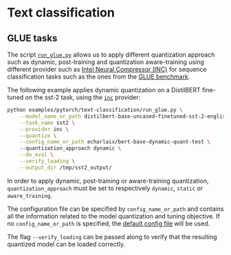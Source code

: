 <!---
Copyright 2020 The HuggingFace Team. All rights reserved.

Licensed under the Apache License, Version 2.0 (the "License");
you may not use this file except in compliance with the License.
You may obtain a copy of the License at

    http://www.apache.org/licenses/LICENSE-2.0

Unless required by applicable law or agreed to in writing, software
distributed under the License is distributed on an "AS IS" BASIS,
WITHOUT WARRANTIES OR CONDITIONS OF ANY KIND, either express or implied.
See the License for the specific language governing permissions and
limitations under the License.
-->

# Text classification 

## GLUE tasks

The script [`run_glue.py`](https://github.com/huggingface/optimum/blob/main/examples/pytorch/text-classification/run_glue.py)
allows us to apply different quantization approach such as dynamic, post-training and quantization aware-training 
using different provider such as [Intel Neural Compressor (INC)](https://github.com/intel/neural-compressor) for 
sequence classification tasks such as the ones from the [GLUE benchmark](https://gluebenchmark.com/).


The following example applies dynamic quantization on a DistilBERT fine-tuned on the sst-2 task, using the
[`inc`](https://github.com/intel/neural-compressor) provider: 


```bash
python examples/pytorch/text-classification/run_glue.py \
    --model_name_or_path distilbert-base-uncased-finetuned-sst-2-english \
    --task_name sst2 \
    --provider inc \
    --quantize \
    --config_name_or_path echarlaix/bert-base-dynamic-quant-test \    
    --quantization_approach dynamic \
    --do_eval \
    --verify_loading \
    --output_dir /tmp/sst2_output/
```

In order to apply dynamic, post-training or aware-training quantization, `quantization_approach` must be set to 
respectively `dynamic`, `static` or `aware_training`.

The configuration file can be specified by `config_name_or_path` and contains all the information related 
to the model quantization and tuning objective.  If no `config_name_or_path` is specified, the 
[default config file](https://github.com/huggingface/optimum/blob/main/examples/pytorch/text-classification/config/inc/quantization.yml) 
will be used.

The flag `--verify_loading` can be passed along to verify that the resulting quantized model can be loaded correctly.